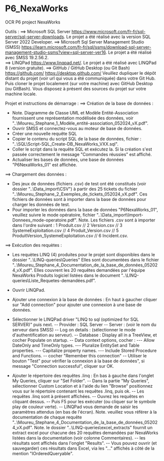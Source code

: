 # P6_NexaWorks
OCR P6 project NexaWorks

Outils : 
==> Microsoft SQL Server 
https://www.microsoft.com/fr-fr/sql-server/sql-server-downloads. 
Le projet a été réalisé avec la version SQL Server 2022 Developer.
==> Microsoft Sql Server Management Studio (SMSS) 
https://learn.microsoft.com/fr-fr/sql/ssms/download-sql-server-management-studio-ssms?view=sql-server-ver16. 
Le projet a été réalisé avec SMSS 19.2.56.2.  
==> LINQPad 
https://www.linqpad.net/.
Le projet a été réalisé avec LINQPad 8 (version gratuite).
==> GitHub / GitHub Desktop (ou Git Bash)
https://github.com/
https://desktop.github.com/
Veuillez dupliquer le dépôt distant du projet (voir url qui vous a été communiquée) dans votre Git Hub. Puis cloner le projet localement (sur votre machine) avec GitHub Desktop (ou GitBash). Vous disposez à présent des sources du projet sur votre machine locale.

    
Projet et instructions de démarrage :
==> Création de la base de données :
- Note. Diagramme de Classe UML et Modèle Entité-Association fournissent une représentation modélisée des données, voir  "..\Moureu_Stephane_1_Modèle_entité-association_052024_vX.pdf".
- Ouvrir SMSS et connectez-vous au moteur de base de données.
- Créer une nouvelle requête SQL
- Copier le contenu du script SQL de la base de données, fichier : "..\SQL\Script-SQL_Create-DB_NexaWorks_VXX.sql".
- Coller le script dans la requête SQL et exécutez la. Si la création s'est passée correctement le message "Commandes réussies" est affiché. 
- Actualiser les bases de données, une base de données "P6NexaWorks_01" est affichée. 
      
==> Chargement des données : 
- Des jeux de données (fichiers .csv) de test ont été constitués (voir dossier "..\Data_import\CSV") à partir des 25 tickets du fichier "..\Moureu_Stephane_2_Exemples_de_tickets_052024_vX.pdf". 
Ces fichiers de données sont à importer dans la base de données pour charger les données de test.		
- Pour importer les données dans la base de données "P6NexaWorks_01", veuillez suivre le mode opératoire, fichier "..\Data_import\Import-Donnees_mode-operatoire.pdf". 
Note. Les fichiers .csv sont à importer dans l'ordre suivant : 1 Produit.csv // 2 Version.csv // 3 SystemeExploitation.csv // 4 Produit_Version.csv // 5 ProduitVersion_SystemeExploitation.csv // 6 Incident.csv.
  
==> Exécution des requètes : 
- Les requètes LINQ (4) produites pour le projet sont disponibles dans le dossier "..\LINQ-queries\Queries\" 
Elles sont documentées dans le fichier "..\Moureu_Stephane_4_Documentation_de_la_base_de_données_052024_vX.pdf".
Elles couvrent les 20 requêtes demandées par l'équipe NexaWorks Produits logiciel listées dans le document "..\LINQ-queries\Liste_Requetes-demandées.pdf".
- Ouvrir LINQPad.
- Ajouter une connexion à la base de données :
En haut à gaucher cliquer sur "Add connection" pour ajouter une connexion à une base de données.

- Sélectionner le LINQPad driver "LINQ to sql (optimized for SQL SERVER)" puis next.
-- Provider : SQL Server
-- Server : (voir le nom du serveur dans SMSS)
-- Log on details : (sélectionner le mode d'authentification au serveur).
-- Database : Display all in a TreeView, et cocher Populate on startup. 
-- Data context options, cocher : 
--- Allow DateOnly and TimeOnly types.
--- Pluralize EntitySet and Table properties.
--- Capitalize property names.
--- Include Stored Procedure and Functions. 
-- cocher "Remember this connection"
-- Utiliser le bouton "Test" pour vérifier la connexion à la base de données", si message "Connection successful", cliquer sur OK. 

- Ajouter le répertoire des requêtes .linq :
En bas à gauche dans l'onglet My Queries, cliquer sur "Set Folder".
-- Dans la partie "My Queries", sélectionner Custom Location et à l'aide du lien "Browse" positionnez vous sur le répertoire contenant les requêtes .linq, puis ok. 
-- Les requêtes .linq sont à présent affichées.
-- Ouvrez les requêtes en cliquant dessus. 
-- Puis F5 pour les exécuter (ou cliquer sur le symbole play de couleur verte).
-- LINQPad vous demande de saisir les paramètres attendus (en bas de l'écran). 
Note. veuillez vous référer à la documentation de chaque requête "..\Moureu_Stephane_4_Documentation_de_la_base_de_données_052024_vX.pdf".
Note. le dossier "..\LINQ-queries\excel_extracts\" fournit un extract excel pour chacune des 20 requêtes demandées par NexaWorks listées dans la documentation (voir colonne Commentaires).
-- les résultats sont affichés dans l'onglet "Results". 
-- Vous pouvez ouvrir (et sauvegarder) ces résultats dans Excel, via les "..." affichés à côté de la mention "IOrderedQueryable".
      
    
